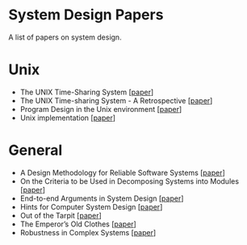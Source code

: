 # System Design Papers
A list of papers on system design.

# Unix
- The UNIX Time-Sharing System [[paper](https://people.eecs.berkeley.edu/~brewer/cs262/unix.pdf)]
- The UNIX Time-sharing System - A Retrospective [[paper](https://www.bell-labs.com/usr/dmr/www/retro.pdf)]
- Program Design in the Unix environment [[paper](http://harmful.cat-v.org/cat-v/unix_prog_design.pdf)]
- Unix implementation [[paper](https://users.soe.ucsc.edu/~sbrandt/221/Papers/History/thompson-bstj78.pdf)]

# General
- A Design Methodology for Reliable Software Systems [[paper](https://pdfs.semanticscholar.org/d420/c8b473a23b80241fd7c90757becb59b1136c.pdf)]
- On the Criteria to be Used in Decomposing Systems into Modules [[paper](http://repository.cmu.edu/cgi/viewcontent.cgi?article=2979&context=compsci)]
- End-to-end Arguments in System Design [[paper](courses.cs.vt.edu/cs5204/fall11-butt/lectures/End2EndArgs.pdf)]
- Hints for Computer System Design [[paper](https://www.microsoft.com/en-us/research/wp-content/uploads/2016/02/acrobat-17.pdf)]
- Out of the Tarpit [[paper](https://github.com/papers-we-love/papers-we-love/blob/master/design/out-of-the-tar-pit.pdf)]
- The Emperor’s Old Clothes [[paper](https://zoo.cs.yale.edu/classes/cs422/2010/bib/hoare81emperor.pdf)]
- Robustness in Complex Systems [[paper](https://www.gribble.org/papers/robust.pdf)]
